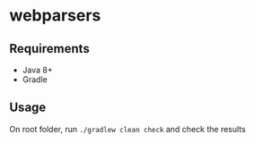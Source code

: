 # webparsers

## Requirements
- Java 8+
- Gradle

## Usage
On root folder, run `./gradlew clean check` and check the results